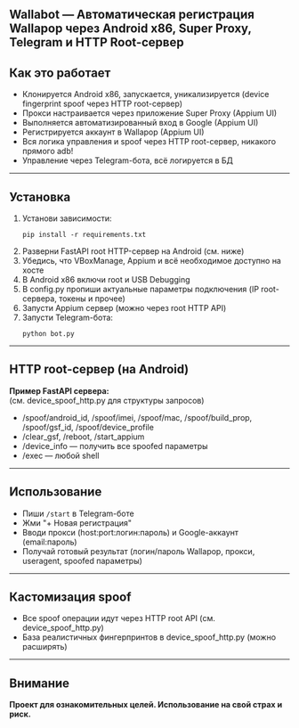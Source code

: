 ## Wallabot — Автоматическая регистрация Wallapop через Android x86, Super Proxy, Telegram и HTTP Root-сервер

## Как это работает

- Клонируется Android x86, запускается, уникализируется (device fingerprint spoof через HTTP root-сервер)
- Прокси настраивается через приложение Super Proxy (Appium UI)
- Выполняется автоматизированный вход в Google (Appium UI)
- Регистрируется аккаунт в Wallapop (Appium UI)
- Вся логика управления и spoof через HTTP root-сервер, никакого прямого adb!
- Управление через Telegram-бота, всё логируется в БД

---

## Установка

1. Установи зависимости:
    ```
    pip install -r requirements.txt
    ```
2. Разверни FastAPI root HTTP-сервер на Android (см. ниже)
3. Убедись, что VBoxManage, Appium и всё необходимое доступно на хосте
4. В Android x86 включи root и USB Debugging
5. В config.py пропиши актуальные параметры подключения (IP root-сервера, токены и прочее)
6. Запусти Appium сервер (можно через root HTTP API)
7. Запусти Telegram-бота:
    ```
    python bot.py
    ```

---

## HTTP root-сервер (на Android)

**Пример FastAPI сервера:**  
(см. device_spoof_http.py для структуры запросов)

- /spoof/android_id, /spoof/imei, /spoof/mac, /spoof/build_prop, /spoof/gsf_id, /spoof/device_profile
- /clear_gsf, /reboot, /start_appium
- /device_info — получить все spoofed параметры
- /exec — любой shell

---

## Использование

- Пиши `/start` в Telegram-боте
- Жми "+ Новая регистрация"
- Вводи прокси (host:port:логин:пароль) и Google-аккаунт (email:пароль)
- Получай готовый результат (логин/пароль Wallapop, прокси, useragent, spoofed параметры)

---

## Кастомизация spoof

- Все spoof операции идут через HTTP root API (см. device_spoof_http.py)
- База реалистичных фингерпринтов в device_spoof_http.py (можно расширять)

---

## Внимание

**Проект для ознакомительных целей. Использование на свой страх и риск.**